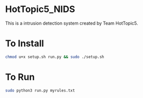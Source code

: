 # HotTopic5_NIDS

This is a intrusion detection system created by Team HotTopic5.

# To Install
```sh
chmod u+x setup.sh run.py && sudo ./setup.sh
```


# To Run 
```sh
sudo python3 run.py myrules.txt
```

